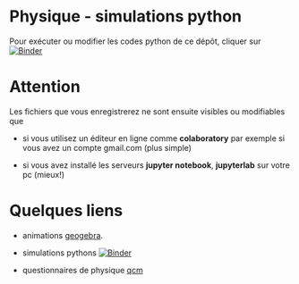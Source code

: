 # Physique - simulations python

Pour exécuter ou modifier les codes python de ce dépôt, cliquer sur [![Binder](https://mybinder.org/badge_logo.svg)](https://mybinder.org/v2/gh/fgachelin/physique-python.git/master)

# Attention

Les fichiers que vous enregistrerez ne sont ensuite visibles ou modifiables que 

* si vous utilisez un éditeur en ligne comme **colaboratory** par exemple si vous avez un compte gmail.com (plus simple)

* si vous avez installé les serveurs **jupyter notebook**, **jupyterlab** sur votre pc (mieux!)

Quelques liens
========

* animations [geogebra](https://www.geogebra.org/u/fgachelin).

* simulations pythons [![Binder](https://mybinder.org/badge_logo.svg)](https://mybinder.org/v2/gh/fgachelin/physique-python.git/master)

* questionnaires de physique [qcm]()

